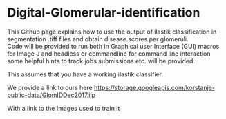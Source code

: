 # Digital-Glomerular-identification

This Github page explains how to use the output of ilastik classification in segmentation .tiff files and obtain disease scores per glomeruli.  
Code will be provided to run both in Graphical user Interface (GUI)  macros for Image J and headless or commandline  for command line interaction some helpful hints to track jobs submissions etc.  will be provided.   


This assumes that you have a working ilastik classifier. 


We provide a link to ours here 
https://storage.googleapis.com/korstanje-public-data/GlomIDDec2017.ilp

With a link to the Images used to train it 
